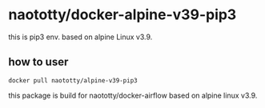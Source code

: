 # naototty/docker-alpine-v39-pip3

this is pip3 env. based on alpine Linux v3.9.



## how to user

```
docker pull naototty/alpine-v39-pip3
```



this package is build for naototty/docker-airflow based on alpine linux v3.9.
